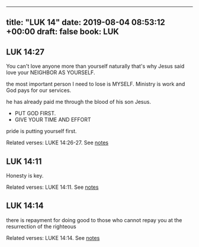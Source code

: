 
---
title: "LUK 14"
date: 2019-08-04 08:53:12 +00:00
draft: false
book: LUK
---

## LUK 14:27

You can't love anyone more than yourself naturally that's why Jesus said love your NEIGHBOR AS YOURSELF.

the most important person I need to lose is MYSELF. Ministry is work and God pays for our services.

he has already paid me through the blood of his son Jesus.

- PUT GOD FIRST. 
- GIVE YOUR TIME AND EFFORT

pride is putting yourself first.

Related verses: LUKE 14:26-27. See [notes](https://my.bible.com/notes/3223346053231927700)


## LUK 14:11

Honesty is key.

Related verses: LUKE 14:11. See [notes](https://my.bible.com/notes/3221947089127465743)


## LUK 14:14

there is repayment for doing good to those who cannot repay you at the resurrection of the righteous

Related verses: LUKE 14:14. See [notes](https://my.bible.com/notes/3221145562590733045)

